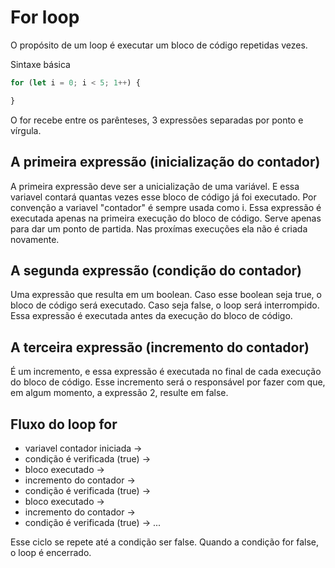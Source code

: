 # For loop

O propósito de um loop é executar um bloco de código repetidas vezes.

Sintaxe básica

```js
for (let i = 0; i < 5; 1++) {

}
```

O for recebe entre os parênteses, 3 expressões separadas por ponto e vírgula.

## A primeira expressão (inicialização do contador)

A primeira expressão deve ser a unicialização de uma variável. E essa variavel
contará quantas vezes esse bloco de código já foi executado. Por convenção
a variavel "contador" é sempre usada como i. Essa expressão é executada
apenas na primeira execução do bloco de código. Serve apenas para dar um ponto de
partida. Nas proxímas execuções ela não é criada novamente.

## A segunda expressão (condição do contador)

Uma expressão que resulta em um boolean. Caso esse boolean seja true, o bloco de código
será executado. Caso seja false, o loop será interrompido. Essa expressão é executada
antes da execução do bloco de código.

## A terceira expressão (incremento do contador)

É um incremento, e essa expressão é executada no final de cada execução do bloco de código.
Esse incremento será o responsável por fazer com que, em algum momento, a expressão 2,
resulte em false.

## Fluxo do loop for

- variavel contador iniciada -> 
- condição é verificada (true) -> 
- bloco executado -> 
- incremento do contador -> 
- condição é verificada (true) -> 
- bloco executado -> 
- incremento do contador -> 
- condição é verificada (true) -> ...

Esse ciclo se repete até a condição ser false. Quando a condição for false, o loop é encerrado.

